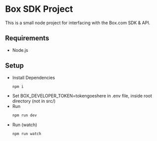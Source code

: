 # Box SDK Project

This is a small node project for interfacing with the Box.com SDK & API.

## Requirements

-   Node.js

## Setup

-   Install Dependencies
    ```bash
    npm i
    ```
-   Set BOX_DEVELOPER_TOKEN=tokengoeshere in .env file, inside root directory (not in src/)
-   Run
    ```bash
    npm run dev
    ```
-   Run (watch)
    ```bash
    npm run watch
    ```
